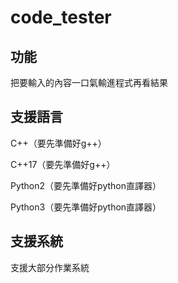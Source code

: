 # code_tester

## 功能

把要輸入的內容一口氣輸進程式再看結果<p>
<p>
  
## 支援語言

C++（要先準備好g++）<p>
C++17（要先準備好g++）<p>
Python2（要先準備好python直譯器）<p>
Python3（要先準備好python直譯器）<p>

## 支援系統

支援大部分作業系統<p>
